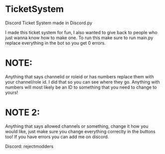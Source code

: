 # TicketSystem
Discord Ticket System made in Discord.py

I made this ticket system for fun, I also wanted to give back to people who just wanna know how to make one.
To run this make sure to run main.py replace everything in the bot so you get 0 errors.

# NOTE:
Anything that says channelid or roleid or has numbers replace them with your channel/role id. I did that so you can see where they go. Anything with numbers will most likely be an ID to something that you need to change to yours!

# NOTE 2: 
Anything that says allowed channels or something, change it how you would like, just make sure you change everything correclty in the buttons too! If you have errors you can add me on discord.

Discord: rejectmodders
